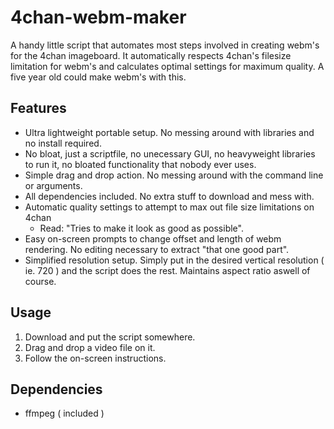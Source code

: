 4chan-webm-maker
================
A handy little script that automates most steps involved in creating webm's for the 4chan imageboard. It automatically respects 4chan's filesize limitation for webm's and calculates optimal settings for maximum quality. A five year old could make webm's with this.

Features
--------
- Ultra lightweight portable setup. No messing around with libraries and no install required.
- No bloat, just a scriptfile, no unecessary GUI, no heavyweight libraries to run it, no bloated functionality that nobody ever uses.
- Simple drag and drop action. No messing around with the command line or arguments.
- All dependencies included. No extra stuff to download and mess with.
- Automatic quality settings to attempt to max out file size limitations on 4chan
  - Read: "Tries to make it look as good as possible".
- Easy on-screen prompts to change offset and length of webm rendering. No editing necessary to extract "that one good part".
- Simplified resolution setup. Simply put in the desired vertical resolution ( ie. 720 ) and the script does the rest. Maintains aspect ratio aswell of course.

Usage
-----
1. Download and put the script somewhere.
2. Drag and drop a video file on it.
3. Follow the on-screen instructions.

Dependencies
------------
- ffmpeg ( included )
